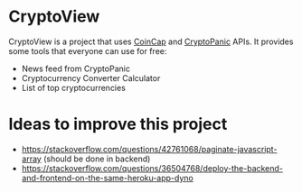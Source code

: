 # CryptoView
CryptoView is a project that uses [CoinCap](https://docs.coincap.io/) and [CryptoPanic](https://cryptopanic.com/developers/api/) APIs. It provides some tools that everyone can use for free:

* News feed from CryptoPanic
* Cryptocurrency Converter Calculator
* List of top cryptocurrencies

# Ideas to improve this project
* https://stackoverflow.com/questions/42761068/paginate-javascript-array (should be done in backend)
* https://stackoverflow.com/questions/36504768/deploy-the-backend-and-frontend-on-the-same-heroku-app-dyno